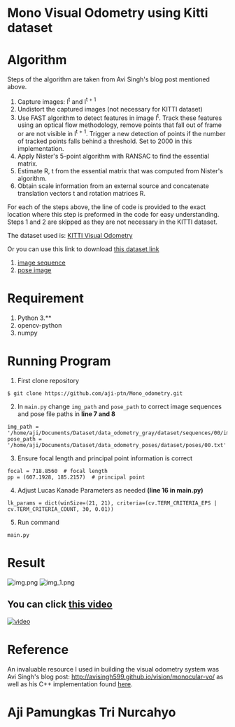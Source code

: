 # Mono Visual Odometry using Kitti dataset

# Algorithm
Steps of the algorithm are taken from Avi Singh's blog post mentioned above. 
1. Capture images: I<sup>t</sup> and I<sup>t + 1</sup>
2. Undistort the captured images (not necessary for KITTI dataset)
3. Use FAST algorithm to detect features in image I<sup>t</sup>. Track these features using an optical flow methodology, remove points that fall out of frame or are not visible in I<sup>t + 1</sup>. Trigger a new detection of points if the number of tracked points falls behind a threshold. Set to 2000 in this implementation. 
4. Apply Nister's 5-point algorithm with RANSAC to find the essential matrix.
5. Estimate R, t from the essential matrix that was computed from Nister's algorithm.
6. Obtain scale information from an external source and concatenate translation vectors t and rotation matrices R.

For each of the steps above, the line of code is provided to the exact location where this step is preformed in the code for easy understanding. Steps 1 and 2 are skipped as they are not necessary in the KITTI dataset.

The dataset used is: [KITTI Visual Odometry](http://www.cvlibs.net/datasets/kitti/eval_odometry.php)

Or you can use this link to download [this dataset link](https://mcut-my.sharepoint.com/:f:/g/personal/m09158022_o365_mcut_edu_tw/EvVz4l8UCB1Pp3vxAP9tlXIB0UxbmyCjVTn5ITFxAVOV0Q?e=iaCoiS)
1. [image sequence](https://s3.eu-central-1.amazonaws.com/avg-kitti/data_odometry_gray.zip)
2. [pose image](https://s3.eu-central-1.amazonaws.com/avg-kitti/data_odometry_poses.zip)
# Requirement

1. Python 3.**
2. opencv-python
3. numpy
# Running Program
1. First clone repository
   
```buildoutcfg
$ git clone https://github.com/aji-ptn/Mono_odometry.git
```
2. In `main.py` change `img_path` and `pose_path` to correct image sequences and pose file paths in **line 7 and 8**
   
```buildoutcfg
img_path = '/home/aji/Documents/Dataset/data_odometry_gray/dataset/sequences/00/image_0/'
pose_path = '/home/aji/Documents/Dataset/data_odometry_poses/dataset/poses/00.txt'
```
3. Ensure focal length and principal point information is correct
   
```buildoutcfg
focal = 718.8560  # focal length
pp = (607.1928, 185.2157)  # principal point
```
4. Adjust Lucas Kanade Parameters as needed **(line 16 in main.py)**
   
```buildoutcfg
lk_params = dict(winSize=(21, 21), criteria=(cv.TERM_CRITERIA_EPS | cv.TERM_CRITERIA_COUNT, 30, 0.01))
```
5. Run command 
   
```buildoutcfg
main.py
````
# Result

![img.png](img.png)
![img_1.png](img_1.png)

## You can click [this video](https://www.youtube.com/watch?v=vASenN5PiPc)
[![video](img_2.png)](https://www.youtube.com/watch?v=vASenN5PiPc)

# Reference
An invaluable resource I used in building the visual odometry system was Avi Singh's blog post: http://avisingh599.github.io/vision/monocular-vo/ as well as his C++ implementation found [here](https://github.com/avisingh599/mono-vo).

# Aji Pamungkas Tri Nurcahyo